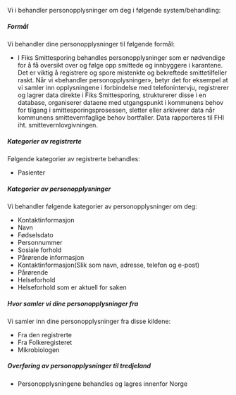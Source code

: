 <!-- title: Fiks smittesporing -->


  

Vi i behandler personopplysninger om deg i følgende system/behandling:

  

##### Formål

Vi behandler dine personopplysninger til følgende formål:

*   I Fiks Smittesporing behandles personopplysninger som er nødvendige for å få oversikt over og følge opp smittede og innbyggere i karantene. Det er viktig å registrere og spore mistenkte og bekreftede smittetilfeller raskt. Når vi «behandler personopplysninger», betyr det for eksempel at vi samler inn opplysningene i forbindelse med telefonintervju, registrerer og lagrer data direkte i Fiks Smittesporing, strukturerer disse i en database, organiserer dataene med utgangspunkt i kommunens behov for tilgang i smittesporingsprosessen, sletter eller arkiverer data når kommunens smittevernfaglige behov bortfaller. Data rapporteres til FHI iht. smittevernlovgivningen.

##### Kategorier av registrerte

Følgende kategorier av registrerte behandles:

*   Pasienter

##### Kategorier av personopplysninger

Vi behandler følgende kategorier av personopplysninger om deg:

*   Kontaktinformasjon
*   Navn
*   Fødselsdato
*   Personnummer
*   Sosiale forhold
*   Pårørende informasjon
*   Kontaktinformasjon(Slik som navn, adresse, telefon og e-post)
*   Pårørende
*   Helseforhold
*   Helseforhold som er aktuell for saken

##### Hvor samler vi dine personopplysninger fra

Vi samler inn dine personopplysninger fra disse kildene:

*   Fra den registrerte
*   Fra Folkeregisteret
*   Mikrobiologen

##### Overføring av personopplysninger til tredjeland

*   Personopplysningene behandles og lagres innenfor Norge
